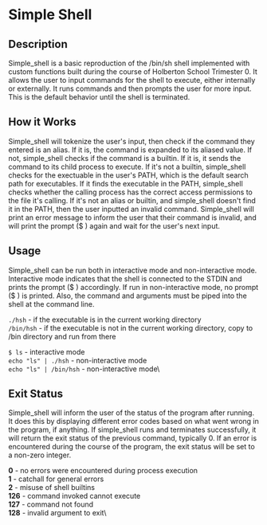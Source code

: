 # **Simple Shell**

## **Description**

Simple_shell is a basic reproduction of the /bin/sh shell implemented with custom functions built during the course of Holberton School Trimester 0. It allows the user to input commands for the shell to execute, either internally or externally. It runs commands and then prompts the user for more input. This is the default behavior until the shell is terminated.

## **How it Works**

Simple_shell will tokenize the user's input, then check if the command they entered is an alias. If it is, the command is expanded to its aliased value. If not, simple_shell checks if the command is a builtin. If it is, it sends the command to its child process to execute. If it's not a builtin, simple_shell checks for the exectuable in the user's PATH, which is the default search path for executables. If it finds the executable in the PATH, simple_shell checks whether the calling process has the correct access permissions to the file it's calling. If it's not an alias or builtin, and simple_shell doesn't find it in the PATH, then the user inputted an invalid command. Simple_shell will print an error message to inform the user that their command is invalid, and will print the prompt (\$ ) again and wait for the user's next input.

## **Usage**

Simple_shell can be run both in interactive mode and non-interactive mode. Interactive mode indicates that the shell is connected to the STDIN and prints the prompt ($ ) accordingly. If run in non-interactive mode, no prompt ($ ) is printed. Also, the command and arguments must be piped into the shell at the command line.

`./hsh` - if the executable is in the current working directory\
`/bin/hsh` - if the executable is not in the current working directory, copy to /bin directory and run from there

`$ ls` - interactive mode\
`echo "ls" | ./hsh` - non-interactive mode\
`echo "ls" | /bin/hsh` - non-interactive mode\

## **Exit Status**

Simple_shell will inform the user of the status of the program after running. It does this by displaying different error codes based on what went wrong in the program, if anything. If simple_shell runs and terminates successfully, it will return the exit status of the previous command, typically 0. If an error is encountered during the course of the program, the exit status will be set to a non-zero integer.

**0** - no errors were encountered during process execution\
**1** - catchall for general errors\
**2** - misuse of shell builtins\
**126** - command invoked cannot execute\
**127** - command not found\
**128** - invalid argument to exit\
